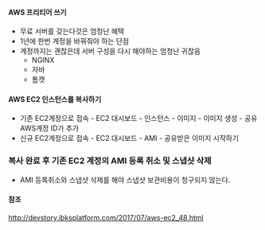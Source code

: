 #### AWS 프리티어 쓰기
- 무료 서버를 갖는다것은 엄청난 혜택
- 1년에 한번 계정을 바꿔줘야 하는 단점
- 계정까지는 괜찮은데 서버 구성을 다시 해야하는 엄청난 귀찮음
    - NGINX
    - 자바
    - 톰캣

#### AWS EC2 인스턴스를 복사하기
- 기존 EC2계정으로 접속 - EC2 대시보드 - 인스턴스 - 이미지 - 이미지 생성 - 공유 AWS계정 ID가 추가
- 신규 EC2계정으로 접속 - EC2 대시보드 - AMI - 공유받은 이미지 시작하기


### 복사 완료 후 기존 EC2 계정의 AMI 등록 취소 및 스냅샷 삭제
- AMI 등록취소와 스냅샷 삭제를 해야 스냅샷 보관비용이 청구되지 않는다.

#### 참조
http://devstory.ibksplatform.com/2017/07/aws-ec2_48.html